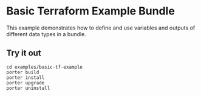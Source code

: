 # Basic Terraform Example Bundle

This example demonstrates how to define and use variables and outputs of different data types in a bundle.

## Try it out

```
cd examples/basic-tf-example
porter build
porter install
porter upgrade
porter uninstall
```
